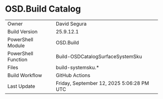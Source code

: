 ﻿# OSD.Build Catalog

| | |
|-|-|
| Owner | David Segura |
| Build Version | 25.9.12.1 |
| PowerShell Module | OSD.Build |
| PowerShell Function | Build-OSDCatalogSurfaceSystemSku |
| Files | build-systemsku.* |
| Build Workflow | GitHub Actions |
| Last Update | Friday, September 12, 2025 5:06:28 PM UTC |
